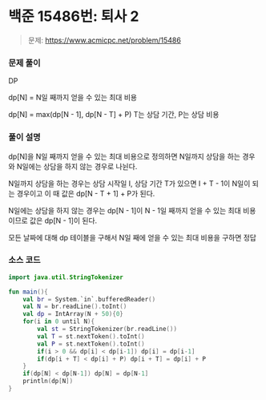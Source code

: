 # 백준 15486번: 퇴사 2

> 문제: https://www.acmicpc.net/problem/15486

### 문제 풀이

DP

dp[N] = N일 째까지 얻을 수 있는 최대 비용

dp[N] = max(dp[N - 1], dp[N - T] + P) T는 상담 기간, P는 상담 비용

### 풀이 설명

dp[N]을 N일 째까지 얻을 수 있는 최대 비용으로 정의하면 N일까지 상담을 하는 경우와 N일에는 상담을 하지 않는 경우로 나뉜다.

N일까지 상담을 하는 경우는 상담 시작일 I, 상담 기간 T가 있으면 I + T - 1이 N일이 되는 경우이고 이 때 값은 dp[N - T + 1] + P가 된다.

N일에는 상담을 하지 않는 경우는 dp[N - 1]이 N - 1일 째까지 얻을 수 있는 최대 비용이므로 값은 dp[N - 1]이 된다.

모든 날짜에 대해 dp 테이블을 구해서 N일 째에 얻을 수 있는 최대 비용을 구하면 정답

### 소스 코드
```kotlin
import java.util.StringTokenizer

fun main(){
    val br = System.`in`.bufferedReader()
    val N = br.readLine().toInt()
    val dp = IntArray(N + 50){0}
    for(i in 0 until N){
        val st = StringTokenizer(br.readLine())
        val T = st.nextToken().toInt()
        val P = st.nextToken().toInt()
        if(i > 0 && dp[i] < dp[i-1]) dp[i] = dp[i-1]
        if(dp[i + T] < dp[i] + P) dp[i + T] = dp[i] + P
    }
    if(dp[N] < dp[N-1]) dp[N] = dp[N-1]
    println(dp[N])
}
```